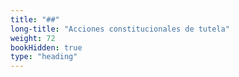 ```yaml
---
title: "##"
long-title: "Acciones constitucionales de tutela"
weight: 72
bookHidden: true
type: "heading"
---
```

